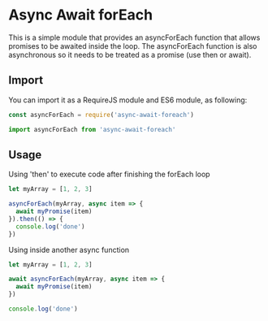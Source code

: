 # Async Await forEach

This is a simple module that provides an asyncForEach function that allows promises to be awaited inside the loop. The asyncForEach function is also asynchronous so it needs to be treated as a promise (use then or await).

## Import

You can import it as a RequireJS module and ES6 module, as following: 

``` javascript
const asyncForEach = require('async-await-foreach') 
```

``` javascript
import asyncForEach from 'async-await-foreach'
```

## Usage

Using 'then' to execute code after finishing the forEach loop

``` javascript
let myArray = [1, 2, 3]

asyncForEach(myArray, async item => {
  await myPromise(item)
}).then(() => {
  console.log('done')
})
```

Using inside another async function

``` javascript
let myArray = [1, 2, 3]

await asyncForEach(myArray, async item => {
  await myPromise(item)
})

console.log('done')
```